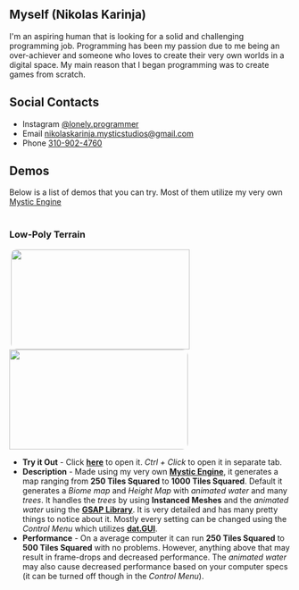 ## Myself (Nikolas Karinja)

I'm an aspiring human that is looking for a solid and challenging programming job. Programming has been my passion due to me being an over-achiever and someone who loves to create their very own worlds in a digital space. My main reason that I began programming was to create games from scratch.

## Social Contacts

- Instagram [@lonely.programmer](https://www.instagram.com/lonely.programmer)
- Email [nikolaskarinja.mysticstudios@gmail.com](mailto:nikolaskarinja.mysticstudios@gmail.com)
- Phone [310-902-4760](tel:3109024760)

## Demos

Below is a list of demos that you can try. Most of them utilize my very own [Mystic Engine](https://github.com/gearshiftstudios/mystic-engine)
<br>
<br>
### Low-Poly Terrain
<div>
  	<img src="https://gearshiftstudios.github.io/mystic-engine/src/engine/examples/terrain/assets/screenshot.9.png" width="320" height="179" style="display: inline; border-radius: 10px 0px 0px 10px; margin-left: 2.5px; padding: 0;" />
    <img src="https://gearshiftstudios.github.io/mystic-engine/src/engine/examples/terrain/assets/screenshot.7.png" width="320" height="179" style="display: inline; border-radius: 0px 10px 10px 0px; margin: 0; padding: 0;" />
</div>

- **Try it Out** - Click **[here](https://gearshiftstudios.github.io/mystic-engine/src/engine/examples/terrain/renderer.html)** to open it. _Ctrl + Click_ to open it in separate tab.
- **Description** - Made using my very own **[Mystic Engine](https://github.com/gearshiftstudios/mystic-engine)**, it generates a map ranging from **250 Tiles Squared** to **1000 Tiles Squared**. Default it generates a _Biome map_ and _Height Map_ with _animated water_ and many _trees_. It handles the _trees_ by using **Instanced Meshes** and the _animated water_ using the **[GSAP Library](https://greensock.com/)**. It is very detailed and has many pretty things to notice about it. Mostly every setting can be changed using the _Control Menu_ which utilizes **[dat.GUI](https://github.com/dataarts/dat.gui)**.
- **Performance** - On a average computer it can run **250 Tiles Squared** to **500 Tiles Squared** with no problems. However, anything above that may result in frame-drops and decreased performance. The _animated water_ may also cause decreased performance based on your computer specs (it can be turned off though in the _Control Menu_).   

